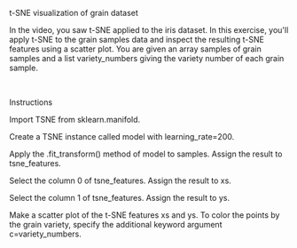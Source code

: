 t-SNE visualization of grain dataset

In the video, you saw t-SNE applied to the iris dataset. In this exercise, you'll apply t-SNE to the grain samples data and inspect the resulting t-SNE features using a scatter plot. You are given an array samples of grain samples and a list variety_numbers giving the variety number of each grain sample.

<br>

Instructions

Import TSNE from sklearn.manifold.

Create a TSNE instance called model with learning_rate=200.

Apply the .fit_transform() method of model to samples. Assign the result to tsne_features.

Select the column 0 of tsne_features. Assign the result to xs.

Select the column 1 of tsne_features. Assign the result to ys.

Make a scatter plot of the t-SNE features xs and ys. To color the points by the grain variety, specify the additional keyword argument c=variety_numbers.
